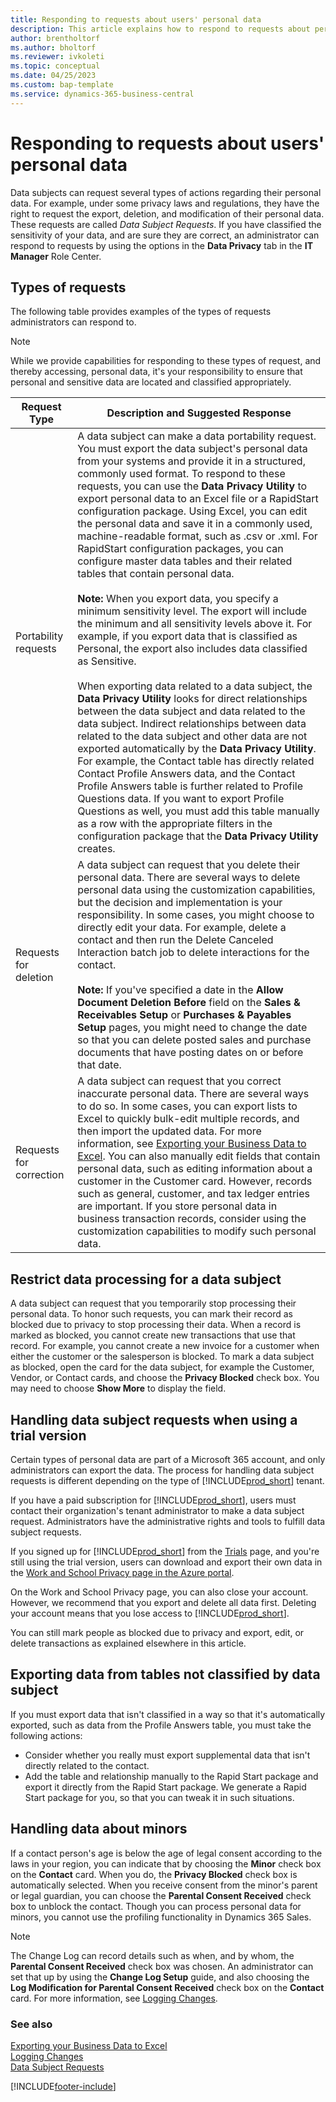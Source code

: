 ```yaml
---
title: Responding to requests about users' personal data
description: This article explains how to respond to requests about personal data.
author: brentholtorf
ms.author: bholtorf
ms.reviewer: ivkoleti
ms.topic: conceptual
ms.date: 04/25/2023
ms.custom: bap-template
ms.service: dynamics-365-business-central
---
```


# Responding to requests about users' personal data

Data subjects can request several types of actions regarding their personal data. For example, under some privacy laws and regulations, they have the right to request the export, deletion, and modification of their personal data. These requests are called *Data Subject Requests*. If you have classified the sensitivity of your data, and are sure they are correct, an administrator can respond to requests by using the options in the **Data Privacy** tab in the **IT Manager** Role Center. 
<!--
For more information about classifying data and data sensitivity in [!INCLUDE[prod_long](includes/prod_long.md)], go to the following articles:

* [Classifying Data](/dynamics-nav/classifying-data?toc=/dynamics365/business-central/toc.json) 
* [Classifying Data Sensitivity](admin-classifying-data-sensitivity.md)  -->

## Types of requests

The following table provides examples of the types of requests administrators can respond to.

> [!Note]
> While we provide capabilities for responding to these types of request, and thereby accessing, personal data, it's your responsibility to ensure that personal and sensitive data are located and classified appropriately.

|Request Type|Description and Suggested Response|
|-----|-----|
|Portability requests|A data subject can make a data portability request. You must export the data subject's personal data from your systems and provide it in a structured, commonly used format. To respond to these requests, you can use the **Data Privacy Utility** to export personal data to an Excel file or a RapidStart configuration package. Using Excel, you can edit the personal data and save it in a commonly used, machine-readable format, such as .csv or .xml. For RapidStart configuration packages, you can configure master data tables and their related tables that contain personal data. <br><br> **Note:** When you export data, you specify a minimum sensitivity level. The export will include the minimum and all sensitivity levels above it. For example, if you export data that is classified as Personal, the export also includes data classified as Sensitive. <br><br>When exporting data related to a data subject, the **Data Privacy Utility** looks for direct relationships between the data subject and data related to the data subject. Indirect relationships between data related to the data subject and other data are not exported automatically by the **Data Privacy Utility**. For example, the Contact table has directly related Contact Profile Answers data, and the Contact Profile Answers table is further related to Profile Questions data. If you want to export Profile Questions as well, you must add this table manually as a row with the appropriate filters in the configuration package that the **Data Privacy Utility** creates.|
|Requests for deletion|A data subject can request that you delete their personal data. There are several ways to delete personal data using the customization capabilities, but the decision and implementation is your responsibility. In some cases, you might choose to directly edit your data. For example, delete a contact and then run the Delete Canceled Interaction batch job to delete interactions for the contact. <br><br> **Note:** If you've specified a date in the **Allow Document Deletion Before** field on the **Sales & Receivables Setup** or **Purchases & Payables Setup** pages, you might need to change the date so that you can delete posted sales and purchase documents that have posting dates on or before that date.|
|Requests for correction|A data subject can request that you correct inaccurate personal data. There are several ways to do so. In some cases, you can export lists to Excel to quickly bulk-edit multiple records, and then import the updated data. For more information, see [Exporting your Business Data to Excel](about-export-data.md). You can also manually edit fields that contain personal data, such as editing information about a customer in the Customer card. However, records such as general, customer, and tax ledger entries are important. If you store personal data in business transaction records, consider using the customization capabilities to modify such personal data.|

## Restrict data processing for a data subject

A data subject can request that you temporarily stop processing their personal data. To honor such requests, you can mark their record as blocked due to privacy to stop processing their data. When a record is marked as blocked, you cannot create new transactions that use that record. For example, you cannot create a new invoice for a customer when either the customer or the salesperson is blocked. To mark a data subject as blocked, open the card for the data subject, for example the Customer, Vendor, or Contact cards, and choose the **Privacy Blocked** check box. You may need to choose **Show More** to display the field.  

## Handling data subject requests when using a trial version

Certain types of personal data are part of a Microsoft 365 account, and only administrators can export the data. The process for handling data subject requests is different depending on the type of [!INCLUDE[prod_short](includes/prod_short.md)] tenant.

If you have a paid subscription for [!INCLUDE[prod_short](includes/prod_short.md)], users must contact their organization's tenant administrator to make a data subject request. Administrators have the administrative rights and tools to fulfill data subject requests.

If you signed up for [!INCLUDE[prod_short](includes/prod_short.md)] from the [Trials](https://trials.dynamics.com/) page, and you're still using the trial version, users can download and export their own data in the [Work and School Privacy page in the Azure portal](https://portal.azure.com#blade/Microsoft_AAD_IAM/GDPRViralBlade).

On the Work and School Privacy page, you can also close your account. However, we recommend that you export and delete all data first. Deleting your account means that you lose access to [!INCLUDE[prod_short](includes/prod_short.md)].

You can still mark people as blocked due to privacy and export, edit, or delete transactions as explained elsewhere in this article.  

## Exporting data from tables not classified by data subject

If you must export data that isn't classified in a way so that it's automatically exported, such as data from the Profile Answers table, you must take the following actions:

* Consider whether you really must export supplemental data that isn't directly related to the contact.
* Add the table and relationship manually to the Rapid Start package and export it directly from the Rapid Start package. We generate a Rapid Start package for you, so that you can tweak it in such situations.

## Handling data about minors

If a contact person's age is below the age of legal consent according to the laws in your region, you can indicate that by choosing the **Minor** check box on the **Contact** card. When you do, the **Privacy Blocked** check box is automatically selected. When you receive consent from the minor's parent or legal guardian, you can choose the **Parental Consent Received** check box to unblock the contact. Though you can process personal data for minors, you cannot use the profiling functionality in Dynamics 365 Sales.

> [!Note]
> The Change Log can record details such as when, and by whom, the **Parental Consent Received** check box was chosen. An administrator can set that up by using the **Change Log Setup** guide, and also choosing the **Log Modification for Parental Consent Received** check box on the **Contact** card. For more information, see [Logging Changes](across-log-changes.md).  

### See also

<!-- [Classifying Data](/dynamics-nav/classifying-data?toc=/dynamics365/business-central/toc.json)  
[Classifying Data Sensitivity](admin-classifying-data-sensitivity.md)  -->
[Exporting your Business Data to Excel](about-export-data.md)  
[Logging Changes](across-log-changes.md)  
[Data Subject Requests](/microsoft-365/compliance/gdpr-data-subject-requests)  

[!INCLUDE[footer-include](includes/footer-banner.md)]
